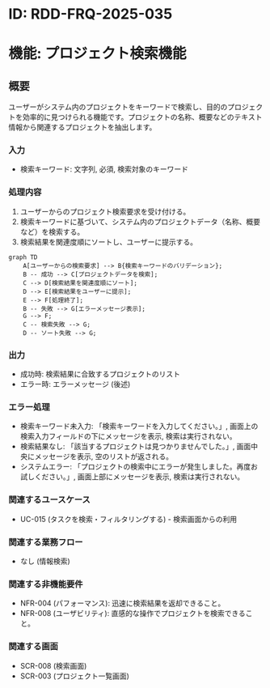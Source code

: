 # ID: RDD-FRQ-2025-035

# 機能: プロジェクト検索機能

## 概要

ユーザーがシステム内のプロジェクトをキーワードで検索し、目的のプロジェクトを効率的に見つけられる機能です。プロジェクトの名称、概要などのテキスト情報から関連するプロジェクトを抽出します。

### 入力

- 検索キーワード: 文字列, 必須, 検索対象のキーワード

### 処理内容

1. ユーザーからのプロジェクト検索要求を受け付ける。
1. 検索キーワードに基づいて、システム内のプロジェクトデータ（名称、概要など）を検索する。
1. 検索結果を関連度順にソートし、ユーザーに提示する。

```mermaid
graph TD
    A[ユーザーからの検索要求] --> B{検索キーワードのバリデーション};
    B -- 成功 --> C[プロジェクトデータを検索];
    C --> D[検索結果を関連度順にソート];
    D --> E[検索結果をユーザーに提示];
    E --> F[処理終了];
    B -- 失敗 --> G[エラーメッセージ表示];
    G --> F;
    C -- 検索失敗 --> G;
    D -- ソート失敗 --> G;
```

### 出力

- 成功時: 検索結果に合致するプロジェクトのリスト
- エラー時: エラーメッセージ (後述)

### エラー処理

- 検索キーワード未入力: 「検索キーワードを入力してください。」, 画面上の検索入力フィールドの下にメッセージを表示, 検索は実行されない。
- 検索結果なし: 「該当するプロジェクトは見つかりませんでした。」, 画面中央にメッセージを表示, 空のリストが返される。
- システムエラー: 「プロジェクトの検索中にエラーが発生しました。再度お試しください。」, 画面上部にメッセージを表示, 検索は実行されない。

### 関連するユースケース

- UC-015 (タスクを検索・フィルタリングする) - 検索画面からの利用

### 関連する業務フロー

- なし (情報検索)

### 関連する非機能要件

- NFR-004 (パフォーマンス): 迅速に検索結果を返却できること。
- NFR-008 (ユーザビリティ): 直感的な操作でプロジェクトを検索できること。

### 関連する画面

- SCR-008 (検索画面)
- SCR-003 (プロジェクト一覧画面)
